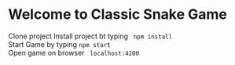 <h1>Welcome to Classic Snake Game</h1>

Clone project
Install project  bt typing <code> npm install </code> </br>
Start Game by typing <code>npm start </code></br>
Open game on browser <code> localhost:4200 </code>
